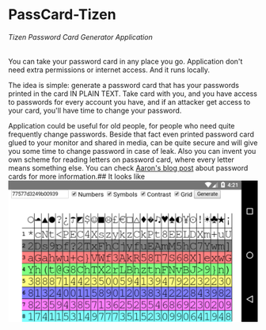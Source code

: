 # PassCard-Tizen
###### Tizen Password Card Generator Application

You can take your password card in any place you go. Application don't need extra permissions or internet access.
And it runs locally.

The idea is simple: generate a password card that has your passwords printed in the card IN PLAIN TEXT. Take card with you, and you have access to passwords for every account you have, and if an attacker get access to your card, you'll have time to change your password.

Application could be useful for old people, for people who need quite frequently change passwords. Beside that fact even printed password card glued to your monitor and shared in media, can be quite secure and will give you some time to change password in case of leak. Also you can invent you own scheme for reading letters on password card, where every letter means something else. You can check [Aaron's blog post](https://pthree.org/2010/09/21/password-cards/) about password cards for more information.## It looks like
![alt tag](https://raw.githubusercontent.com/cryptofuture/PassCard/master/passcard.png)
